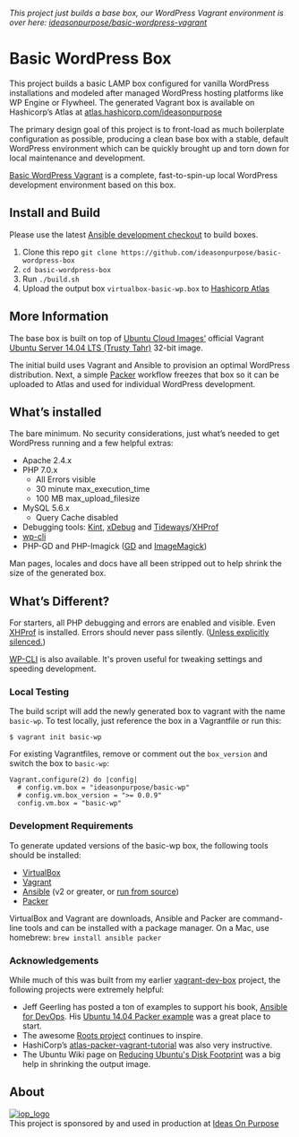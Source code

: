 *This project just builds a base box, our WordPress Vagrant environment is over here: [ideasonpurpose/basic-wordpress-vagrant](https://github.com/ideasonpurpose/basic-wordpress-vagrant)*

# Basic WordPress Box

This project builds a basic LAMP box configured for vanilla WordPress installations and modeled after managed WordPress hosting platforms like WP Engine or Flywheel. The generated Vagrant box is available on Hashicorp’s Atlas at [atlas.hashicorp.com/ideasonpurpose](https://atlas.hashicorp.com/ideasonpurpose)

The primary design goal of this project is to front-load as much boilerplate configuration as possible, producing a clean base box with a stable, default WordPress environment which can be quickly brought up and torn down for local maintenance and development.

[Basic WordPress Vagrant](https://github.com/ideasonpurpose/basic-wordpress-vagrant) is a complete, fast-to-spin-up local WordPress development environment based on this box.

## Install and Build
Please use the latest [Ansible development checkout][ansible-dev] to build boxes.

1. Clone this repo `git clone https://github.com/ideasonpurpose/basic-wordpress-box`
2. `cd basic-wordpress-box`
3. Run `./build.sh`
4. Upload the output box `virtualbox-basic-wp.box` to [Hashicorp Atlas](https://atlas.hashicorp.com/help/vagrant/boxes/create)


## More Information
The base box is built on top of [Ubuntu Cloud Images’](http://cloud-images.ubuntu.com) official Vagrant [Ubuntu Server 14.04 LTS (Trusty Tahr)](http://cloud-images.ubuntu.com/vagrant/trusty/current/) 32-bit image.

The initial build uses Vagrant and Ansible to provision an optimal WordPress distribution. Next, a simple [Packer][] workflow freezes that box so it can be uploaded to Atlas and used for individual WordPress development.

## What’s installed
The bare minimum. No security considerations, just what’s needed to get WordPress running and a few helpful extras:

* Apache 2.4.x
* PHP 7.0.x
  * All Errors visible
  * 30 minute max_execution_time
  * 100 MB max_upload_filesize
* MySQL 5.6.x
  * Query Cache disabled
* Debugging tools: [Kint][], [xDebug][] and [Tideways][]/[XHProf][]
* [wp-cli](http://wp-cli.org/)
* PHP-GD and PHP-Imagick ([GD][] and [ImageMagick][])

Man pages, locales and docs have all been stripped out to help shrink the size of the generated box. 

## What’s Different?

For starters, all PHP debugging and errors are enabled and visible. Even [XHProf](http://php.net/xhprof) is installed. Errors should never pass silently. ([Unless explicitly silenced.](https://www.python.org/dev/peps/pep-0020/))

[WP-CLI](http://wp-cli.org/) is also available. It's proven useful for tweaking settings and speeding development.

### Local Testing
The build script will add the newly generated box to vagrant with the name `basic-wp`. To test locally, just reference the box in a Vagrantfile or run this:

    $ vagrant init basic-wp

For existing Vagrantfiles, remove or comment out the `box_version` and switch the box to `basic-wp`:

```
Vagrant.configure(2) do |config|
  # config.vm.box = "ideasonpurpose/basic-wp"
  # config.vm.box_version = ">= 0.0.9"
  config.vm.box = "basic-wp"
```

### Development Requirements
To generate updated versions of the basic-wp box, the following tools should be installed: 

* [VirtualBox][]
* [Vagrant][]
* [Ansible][] (v2 or greater, or [run from source][ansible-dev])
* [Packer][]

VirtualBox and Vagrant are downloads, Ansible and Packer are command-line tools and can be installed with a package manager. On a Mac, use homebrew: `brew install ansible packer`

### Acknowledgements

While much of this was built from my earlier [vagrant-dev-box](https://github.com/joemaller/vagrant-dev-box) project, the following projects were extremely helpful:

* Jeff Geerling has posted a ton of examples to support his book, [Ansible for DevOps](https://leanpub.com/ansible-for-devops). His [Ubuntu 14.04 Packer example](https://github.com/geerlingguy/packer-ubuntu-1404) was a great place to start.
* The awesome [Roots project](http://roots.io) continues to inspire.
* HashiCorp’s [atlas-packer-vagrant-tutorial](https://github.com/hashicorp/atlas-packer-vagrant-tutorial)  was also very instructive.
* The Ubuntu Wiki page on [Reducing Ubuntu's Disk Footprint](https://wiki.ubuntu.com/ReducingDiskFootprint) was a big help in shrinking the output image.

## About

[![iop_logo](https://cloud.githubusercontent.com/assets/8320/9443542/944a8bce-4a4f-11e5-9d2f-54999b1687d5.png)][iop]  
This project is sponsored by and used in production at [Ideas On Purpose][iop]

[iop]: http://ideasonpurpose.com
[gd]: http://libgd.github.io/
[imagemagick]: http://www.imagemagick.org/
[packer]: https://www.packer.io
[vagrant]: https://www.vagrantup.com/
[virtualbox]: https://www.virtualbox.org/
[ansible]: http://docs.ansible.com/
[ansible-dev]: http://docs.ansible.com/ansible/intro_installation.html#running-from-source
[kint]: http://raveren.github.io/kint/
[xdebug]: https://xdebug.org/docs/
[xhprof]: http://php.net/xhprof
[tideways]: https://tideways.io/profiler/xhprof-for-php7-php5.6
